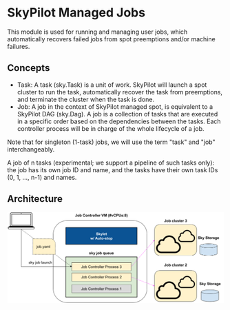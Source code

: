 # SkyPilot Managed Jobs

This module is used for running and managing user jobs, which automatically recovers failed jobs from spot preemptions and/or machine failures.

## Concepts

- Task: A task (sky.Task) is a unit of work. SkyPilot will launch a spot cluster to run the task, automatically recover the task from preemptions, and terminate the cluster when the task is done.
- Job: A job in the context of SkyPilot managed spot, is equivalent to a SkyPilot DAG (sky.Dag). A job is a collection of tasks that are executed in a specific order based on the dependencies between the tasks. Each controller process will be in charge of the whole lifecycle of a job.

Note that for singleton (1-task) jobs, we will use the term "task" and "job" interchangeably.

A job of n tasks (experimental; we support a pipeline of such tasks only): the job has its own job ID and name, and the tasks have their own task IDs (0, 1, ..., n-1) and names.


## Architecture

![Architecture](../../docs/source/images/managed-jobs-arch.png)
<!-- Raw file: https://docs.google.com/presentation/d/1AoFewsxm7jEsnFYyovyuTqKZs8W59qD9sNcM7Wcic4I/edit#slide=id.p -->

